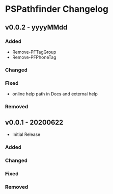 # PSPathfinder Changelog

## v0.0.2 - yyyyMMdd

### Added

* Remove-PFTagGroup
* Remove-PFPhoneTag

### Changed

### Fixed

* online help path in Docs and external help

### Removed

## v0.0.1 - 20200622

* Initial Release

### Added

### Changed

### Fixed

### Removed


